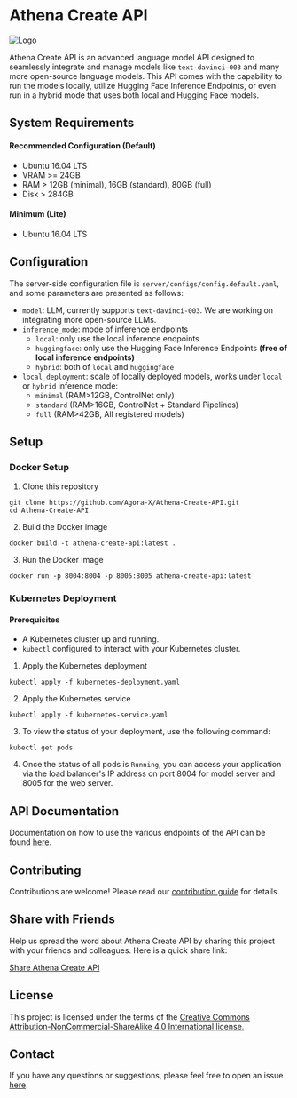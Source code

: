 # Athena Create API

![Logo](link-to-logo-if-any)

Athena Create API is an advanced language model API designed to seamlessly integrate and manage models like `text-davinci-003` and many more open-source language models. This API comes with the capability to run the models locally, utilize Hugging Face Inference Endpoints, or even run in a hybrid mode that uses both local and Hugging Face models.

## System Requirements

#### Recommended Configuration (Default)

+ Ubuntu 16.04 LTS
+ VRAM >= 24GB
+ RAM > 12GB (minimal), 16GB (standard), 80GB (full)
+ Disk > 284GB 

#### Minimum (Lite)
+ Ubuntu 16.04 LTS

## Configuration

The server-side configuration file is `server/configs/config.default.yaml`, and some parameters are presented as follows:

+ `model`: LLM, currently supports `text-davinci-003`. We are working on integrating more open-source LLMs.
+ `inference_mode`: mode of inference endpoints
  + `local`: only use the local inference endpoints
  + `huggingface`: only use the Hugging Face Inference Endpoints **(free of local inference endpoints)**
  + `hybrid`: both of `local` and `huggingface`
+ `local_deployment`: scale of locally deployed models, works under `local` or `hybrid` inference mode:
  +  `minimal` (RAM>12GB, ControlNet only)
  +  `standard` (RAM>16GB, ControlNet + Standard Pipelines)
  +  `full` (RAM>42GB, All registered models)

## Setup

### Docker Setup

1. Clone this repository

```
git clone https://github.com/Agora-X/Athena-Create-API.git
cd Athena-Create-API
```

2. Build the Docker image

```
docker build -t athena-create-api:latest .
```

3. Run the Docker image

```
docker run -p 8004:8004 -p 8005:8005 athena-create-api:latest
```

### Kubernetes Deployment

#### Prerequisites

+ A Kubernetes cluster up and running.
+ `kubectl` configured to interact with your Kubernetes cluster.

1. Apply the Kubernetes deployment

```
kubectl apply -f kubernetes-deployment.yaml
```

2. Apply the Kubernetes service

```
kubectl apply -f kubernetes-service.yaml
```

3. To view the status of your deployment, use the following command:

```
kubectl get pods
```

4. Once the status of all pods is `Running`, you can access your application via the load balancer's IP address on port 8004 for model server and 8005 for the web server. 

## API Documentation

Documentation on how to use the various endpoints of the API can be found [here](link-to-documentation).

## Contributing

Contributions are welcome! Please read our [contribution guide](link-to-contribution-guide) for details.

## Share with Friends

Help us spread the word about Athena Create API by sharing this project with your friends and colleagues. Here is a quick share link:

[Share Athena Create API](https://github.com/Agora-X/Athena-Create-API)

## License

This project is licensed under the terms of the [Creative Commons Attribution-NonCommercial-ShareAlike 4.0 International license.](/LICENSE)

## Contact

If you have any questions or suggestions, please feel free to open an issue [here](https://github.com/Agora-X/Athena-Create-API/issues).
